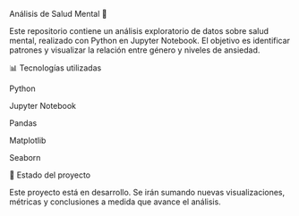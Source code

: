 Análisis de Salud Mental 🧠

Este repositorio contiene un análisis exploratorio de datos sobre salud mental, realizado con Python en Jupyter Notebook.
El objetivo es identificar patrones y visualizar la relación entre género y niveles de ansiedad.

📊 Tecnologías utilizadas

  Python

  Jupyter Notebook

  Pandas

  Matplotlib

  Seaborn

🚧 Estado del proyecto

Este proyecto está en desarrollo.
Se irán sumando nuevas visualizaciones, métricas y conclusiones a medida que avance el análisis.

